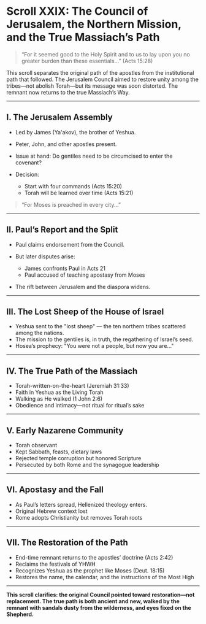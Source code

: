 # Scroll XXIX: The Council of Jerusalem, the Northern Mission, and the True Massiach’s Path

> “For it seemed good to the Holy Spirit and to us to lay upon you no greater burden than these essentials...” (Acts 15:28)

This scroll separates the original path of the apostles from the institutional path that followed. The Jerusalem Council aimed to restore unity among the tribes—not abolish Torah—but its message was soon distorted. The remnant now returns to the true Massiach’s Way.

---

## I. The Jerusalem Assembly

* Led by James (Ya'akov), the brother of Yeshua.
* Peter, John, and other apostles present.
* Issue at hand: Do gentiles need to be circumcised to enter the covenant?
* Decision:

  * Start with four commands (Acts 15:20)
  * Torah will be learned over time (Acts 15:21)

> “For Moses is preached in every city...”

---

## II. Paul’s Report and the Split

* Paul claims endorsement from the Council.
* But later disputes arise:

  * James confronts Paul in Acts 21
  * Paul accused of teaching apostasy from Moses
* The rift between Jerusalem and the diaspora widens.

---

## III. The Lost Sheep of the House of Israel

* Yeshua sent to the "lost sheep" — the ten northern tribes scattered among the nations.
* The mission to the gentiles is, in truth, the regathering of Israel’s seed.
* Hosea’s prophecy: "You were not a people, but now you are..."

---

## IV. The True Path of the Massiach

* Torah-written-on-the-heart (Jeremiah 31:33)
* Faith in Yeshua as the Living Torah
* Walking as He walked (1 John 2:6)
* Obedience and intimacy—not ritual for ritual’s sake

---

## V. Early Nazarene Community

* Torah observant
* Kept Sabbath, feasts, dietary laws
* Rejected temple corruption but honored Scripture
* Persecuted by both Rome and the synagogue leadership

---

## VI. Apostasy and the Fall

* As Paul’s letters spread, Hellenized theology enters.
* Original Hebrew context lost
* Rome adopts Christianity but removes Torah roots

---

## VII. The Restoration of the Path

* End-time remnant returns to the apostles’ doctrine (Acts 2:42)
* Reclaims the festivals of YHWH
* Recognizes Yeshua as the prophet like Moses (Deut. 18:15)
* Restores the name, the calendar, and the instructions of the Most High

---

**This scroll clarifies: the original Council pointed toward restoration—not replacement. The true path is both ancient and new, walked by the remnant with sandals dusty from the wilderness, and eyes fixed on the Shepherd.**
